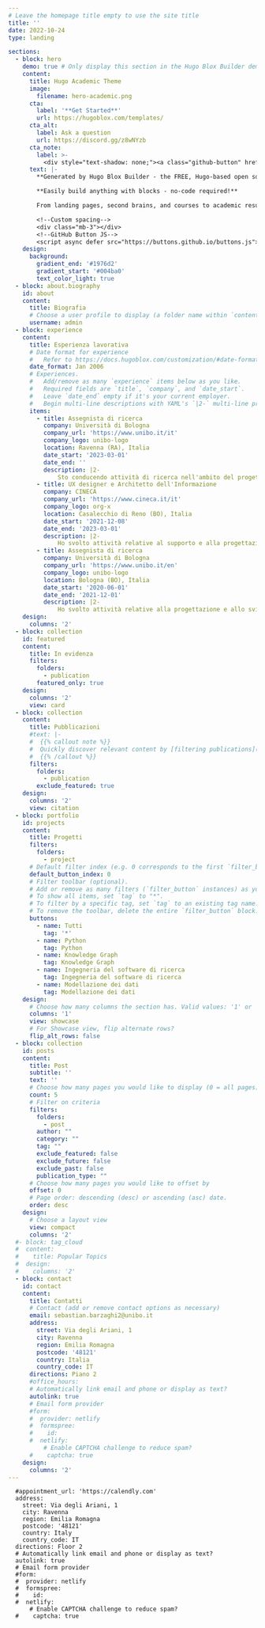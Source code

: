 ```yaml
---
# Leave the homepage title empty to use the site title
title: ''
date: 2022-10-24
type: landing

sections:
  - block: hero
    demo: true # Only display this section in the Hugo Blox Builder demo site
    content:
      title: Hugo Academic Theme
      image:
        filename: hero-academic.png
      cta:
        label: '**Get Started**'
        url: https://hugoblox.com/templates/
      cta_alt:
        label: Ask a question
        url: https://discord.gg/z8wNYzb
      cta_note:
        label: >-
          <div style="text-shadow: none;"><a class="github-button" href="https://github.com/HugoBlox/hugo-blox-builder" data-icon="octicon-star" data-size="large" data-show-count="true" aria-label="Star">Star Hugo Blox Builder</a></div><div style="text-shadow: none;"><a class="github-button" href="https://github.com/HugoBlox/theme-academic-cv" data-icon="octicon-star" data-size="large" data-show-count="true" aria-label="Star">Star the Academic template</a></div>
      text: |-
        **Generated by Hugo Blox Builder - the FREE, Hugo-based open source website builder trusted by 500,000+ sites.**

        **Easily build anything with blocks - no-code required!**

        From landing pages, second brains, and courses to academic resumés, conferences, and tech blogs.

        <!--Custom spacing-->
        <div class="mb-3"></div>
        <!--GitHub Button JS-->
        <script async defer src="https://buttons.github.io/buttons.js"></script>
    design:
      background:
        gradient_end: '#1976d2'
        gradient_start: '#004ba0'
        text_color_light: true
  - block: about.biography
    id: about
    content:
      title: Biografia
      # Choose a user profile to display (a folder name within `content/authors/`)
      username: admin
  - block: experience
    content:
      title: Esperienza lavorativa
      # Date format for experience
      #   Refer to https://docs.hugoblox.com/customization/#date-format
      date_format: Jan 2006
      # Experiences.
      #   Add/remove as many `experience` items below as you like.
      #   Required fields are `title`, `company`, and `date_start`.
      #   Leave `date_end` empty if it's your current employer.
      #   Begin multi-line descriptions with YAML's `|2-` multi-line prefix.
      items:
        - title: Assegnista di ricerca
          company: Università di Bologna
          company_url: 'https://www.unibo.it/it'
          company_logo: unibo-logo
          location: Ravenna (RA), Italia
          date_start: '2023-03-01'
          date_end: ''
          description: |2-
              Sto conducendo attività di ricerca nell'ambito del progetto "CHANGES" (PE5 del PNRR), concentrandomi sullo sviluppo di un linguaggio operativo comune (metodologie, standard, pratiche operative) per la rappresentazione e gestione dei dati tra le entità coinvolte a vario titolo nei processi di restauro, conservazione, manutenzione e gestione del patrimonio culturale.
        - title: UX designer e Architetto dell'Informazione
          company: CINECA
          company_url: 'https://www.cineca.it/it'
          company_logo: org-x
          location: Casalecchio di Reno (BO), Italia
          date_start: '2021-12-08'
          date_end: '2023-03-01'
          description: |2-
              Ho svolto attività relative al supporto e alla progettazione di portali e siti web complessi e di grandi dimensioni, per università e istituzioni di ricerca. In particolare, mi sono concentrato su raccolta dei requisiti, architettura dell'informazione, modellazione dei contenuti, creazione di wireframe, supporto allo sviluppo, controllo qualità, test di accessibilità e usabilità, redazione della documentazione, formazione dei clienti e gestione ordinaria dei ticket di supporto aperti dai clienti.
        - title: Assegnista di ricerca
          company: Università di Bologna
          company_url: 'https://www.unibo.it/en'
          company_logo: unibo-logo
          location: Bologna (BO), Italia
          date_start: '2020-06-01'
          date_end: '2021-12-01'
          description: |2-
              Ho svolto attività relative alla progettazione e allo sviluppo di un'edizione digitale delle opere di Aldo Moro. In particolare, mi sono concentrato su modellazione dei dati, architettura dell'informazione, analisi dei dati, sviluppo web, data wrangling, design UX, gestione del progetto, redazione della documentazione, supervisione e formazione.
    design:
      columns: '2'
  - block: collection
    id: featured
    content:
      title: In evidenza
      filters:
        folders:
          - publication
        featured_only: true
    design:
      columns: '2'
      view: card
  - block: collection
    content:
      title: Pubblicazioni
      #text: |-
      #  {{% callout note %}}
      #  Quickly discover relevant content by [filtering publications](./publication/).
      #  {{% /callout %}}
      filters:
        folders:
          - publication
        exclude_featured: true
    design:
      columns: '2'
      view: citation
  - block: portfolio
    id: projects
    content:
      title: Progetti
      filters:
        folders:
          - project
      # Default filter index (e.g. 0 corresponds to the first `filter_button` instance below).
      default_button_index: 0
      # Filter toolbar (optional).
      # Add or remove as many filters (`filter_button` instances) as you like.
      # To show all items, set `tag` to "*".
      # To filter by a specific tag, set `tag` to an existing tag name.
      # To remove the toolbar, delete the entire `filter_button` block.
      buttons:
        - name: Tutti
          tag: '*'
        - name: Python
          tag: Python
        - name: Knowledge Graph
          tag: Knowledge Graph
        - name: Ingegneria del software di ricerca
          tag: Ingegneria del software di ricerca
        - name: Modellazione dei dati
          tag: Modellazione dei dati
    design:
      # Choose how many columns the section has. Valid values: '1' or '2'.
      columns: '1'
      view: showcase
      # For Showcase view, flip alternate rows?
      flip_alt_rows: false
  - block: collection
    id: posts
    content:
      title: Post
      subtitle: ''
      text: ''
      # Choose how many pages you would like to display (0 = all pages)
      count: 5
      # Filter on criteria
      filters:
        folders:
          - post
        author: ""
        category: ""
        tag: ""
        exclude_featured: false
        exclude_future: false
        exclude_past: false
        publication_type: ""
      # Choose how many pages you would like to offset by
      offset: 0
      # Page order: descending (desc) or ascending (asc) date.
      order: desc
    design:
      # Choose a layout view
      view: compact
      columns: '2'
  #- block: tag_cloud
  #  content:
  #    title: Popular Topics
  #  design:
  #    columns: '2'
  - block: contact
    id: contact
    content:
      title: Contatti
      # Contact (add or remove contact options as necessary)
      email: sebastian.barzaghi2@unibo.it
      address:
        street: Via degli Ariani, 1
        city: Ravenna
        region: Emilia Romagna
        postcode: '48121'
        country: Italia
        country_code: IT
      directions: Piano 2
      #office_hours:
      # Automatically link email and phone or display as text?
      autolink: true
      # Email form provider
      #form:
      #  provider: netlify
      #  formspree:
      #    id:
      #  netlify:
          # Enable CAPTCHA challenge to reduce spam?
      #    captcha: true
    design:
      columns: '2'
---
```

      #appointment_url: 'https://calendly.com'
      address:
        street: Via degli Ariani, 1
        city: Ravenna
        region: Emilia Romagna
        postcode: '48121'
        country: Italy
        country_code: IT
      directions: Floor 2
      # Automatically link email and phone or display as text?
      autolink: true
      # Email form provider
      #form:
      #  provider: netlify
      #  formspree:
      #    id:
      #  netlify:
          # Enable CAPTCHA challenge to reduce spam?
      #    captcha: true